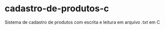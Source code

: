 # cadastro-de-produtos-c
Sistema de cadastro de produtos com escrita e leitura em arquivo .txt em C

